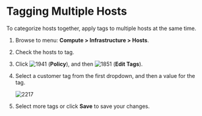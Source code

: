 # Tagging Multiple Hosts

To categorize hosts together, apply tags to multiple hosts at the same
time.

1.  Browse to menu: **Compute > Infrastructure > Hosts**.

2.  Check the hosts to tag.

3.  Click ![1941](../images/1941.png) (**Policy**), and then
    ![1851](../images/1851.png) (**Edit Tags**).

4.  Select a customer tag from the first dropdown, and then a value for
    the tag.

    ![2217](../images/2217.png)

5.  Select more tags or click **Save** to save your changes.
